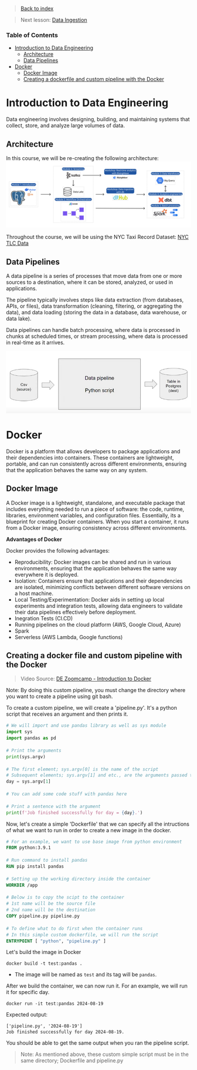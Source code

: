 > [Back to index](README.md)

> Next lesson: [Data Ingestion]()

### Table of Contents
- [Introduction to Data Engineering](#introduction-to-data-engineering)
  - [Architecture](#architecture)
  - [Data Pipelines](#data-pipelines)
- [Docker](#docker)
  - [Docker Image](#docker-image)
  - [Creating a dockerfile and custom pipeline with the Docker](#creating-a-docker-file-and-custome-pipeline-with-the-docker)



# Introduction to Data Engineering
Data engineering involves designing, building, and maintaining systems that collect, store, and analyze large volumes of data.

## Architecture
In this course, we will be re-creating the following architecture:
![Architecture Diagram](https://github.com/DataTalksClub/data-engineering-zoomcamp/raw/main/images/architecture/arch_v3_workshops.jpg)

Throughout the course, we will be using the NYC Taxi Record Dataset: [NYC TLC Data](https://github.com/DataTalksClub/nyc-tlc-data)

## Data Pipelines
A data pipeline is a series of processes that move data from one or more sources to a destination, where it can be stored, analyzed, or used in applications. 

The pipeline typically involves steps like data extraction (from databases, APIs, or files), data transformation (cleaning, filtering, or aggregating the data), and data loading (storing the data in a database, data warehouse, or data lake). 

Data pipelines can handle batch processing, where data is processed in chunks at scheduled times, or stream processing, where data is processed in real-time as it arrives.

![Data Pipelines](notes/images/data-pipelines.PNG)


# Docker
Docker is a platform that allows developers to package applications and their dependencies into containers. These containers are lightweight, portable, and can run consistently across different environments, ensuring that the application behaves the same way on any system. 

## Docker Image
A Docker image is a lightweight, standalone, and executable package that includes everything needed to run a piece of software: the code, runtime, libraries, environment variables, and configuration files. Essentially, its a blueprint for creating Docker containers. When you start a container, it runs from a Docker image, ensuring consistency across different environments.

**Advantages of Docker**

Docker provides the following advantages:
- Reproducibility: Docker images can be shared and run in various environments, ensuring that the application behaves the same way everywhere it is deployed.
- Isolation: Containers ensure that applications and their dependencies are isolated, minimizing conflicts between different software versions on a host machine.
- Local Testing/Experimentation: Docker aids in setting up local experiments and integration tests, allowing data engineers to validate their data pipelines effectively before deployment.
- Inegration Tests (CI.CD)
- Running pipelines on the cloud platform (AWS, Google Cloud, Azure)
- Spark
- Serverless (AWS Lambda, Google functions)

## Creating a docker file and custom pipeline with the Docker
> Video Source: [DE Zoomcamp - Introduction to Docker](https://www.youtube.com/watch?v=EYNwNlOrpr0&list=PL3MmuxUbc_hJed7dXYoJw8DoCuVHhGEQb&index=5)

Note: By doing this custom pipeline, you must change the directory where you want to create a pipeline using git bash.

To create a custom pipeline, we will create a 'pipeline.py'. It's a python script that receives an argument and then prints it.

```python
# We will import and use pandas library as well as sys module
import sys
import pandas as pd

# Print the arguments
print(sys.argv)

# The first element; sys.argv[0] is the name of the script
# Subsequent elements; sys.argv[1] and etc., are the arguments passed to the script
day = sys.argv[1]

# You can add some code stuff with pandas here

# Print a sentence with the argument
print(f'Job finished successfully for day = {day}.')
```

Now, let's create a simple 'Dockerfile' that we can specify all the intructions of what we want to run in order to create a new image in the docker.

```dockerfile
# For an example, we want to use base image from python environment
FROM python:3.9.1

# Run command to install pandas
RUN pip install pandas

# Setting up the working directory inside the container
WORKDIR /app

# Below is to copy the scipt to the container
# 1st name will be the source file
# 2nd name will be the destination
COPY pipeline.py pipeline.py

# To define what to do first when the container runs
# In this simple custom dockerfile, we will run the script
ENTRYPOINT [ "python", "pipeline.py" ]
```

Let's build the image in Docker

```ssh
docker build -t test:pandas .
```

* The image will be named as `test` and its tag will be `pandas`.

After we build the container, we can now run it. For an example, we will run it for specific day.
```ssh
docker run -it test:pandas 2024-08-19
```

Expected output:
```
['pipeline.py', '2024-08-19']
Job finished successfully for day 2024-08-19.
``` 
You should be able to get the same output when you ran the pipeline script.

>Note: As mentioned above, these custom simple script must be in the same directory; Dockerfile and pipeline.py
